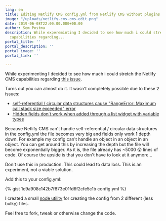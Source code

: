 ```yaml
---
lang: en
title: Editing Netlify CMS config.yml from Netlify CMS without plugins
image: "/uploads/netlify-cms-cms-edit.png"
date: 2019-06-08T22:00:00.000+00:00
author: Sem Postma
description: While expereminting I decided to see how much i could stretch the netlify-cms
  capabilities regarding...
portal_title: ''
portal_description: ''
portal_image: ''
portal_link: ''

---
```

While experimenting I decided to see how much i could stretch the Netlify CMS capabilities regarding [this issue](https://github.com/netlify/netlify-cms/issues/341).

Turns out you can almost do it. It wasn't completely possible due to these 2 issues:

* [self-referential / circular data structures cause "RangeError: Maximum call stack size exceeded" error](https://github.com/netlify/netlify-cms/issues/2360)
* [Hidden fields don't work when added through a list widget with variable types](https://github.com/netlify/netlify-cms/issues/2363)

Because Netlify CMS can't handle self-referential / circular data structures in the config.yml the file becomes very big and fields only work 1 depth down. For example my config can't handle an object in an object in an object. You can get around this by increasing the depth but the file will become exponentially bigger. As it is, the file already has \~5000 😵 lines of code. Of course the upside is that you don't have to look at it anymore...

Don't use this in production. This could lead to data loss. This is an experiment, not a viable solution.

Add this to your config.yml:

<div class="gist-maxheight">
{% gist 1c9a908c142b7f873e01fd6f2cfe5c1b config.yml %}
</div>

I created a small [node utility](https://github.com/LesterGallagher/netlify-cms-config-generator) for creating the config from 2 different (less bulky) files.

Feel free to fork, tweak or otherwise change the code.